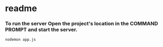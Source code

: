 # readme

### To run the server Open the project's location in the COMMAND PROMPT and start the server.
```bash
nodemon app.js
